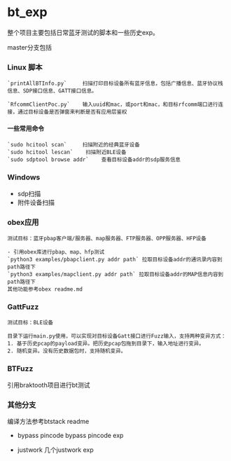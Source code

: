 # bt_exp

整个项目主要包括日常蓝牙测试的脚本和一些历史exp。

master分支包括

### Linux 脚本

    `printAllBTInfo.py`     扫描打印目标设备所有蓝牙信息，包括广播信息、蓝牙协议栈信息、SDP接口信息、GATT接口信息。

    `RfcommClientPoc.py`    输入uuid和mac，或port和mac，和目标rfcomm端口进行连接，通过目标设备是否弹窗来判断是否有应用层鉴权

#### 一些常用命令

    `sudo hcitool scan`     扫描附近的经典蓝牙设备
    `sudo hcitool lescan`    扫描附近BLE设备
    `sudo sdptool browse addr`    查看目标设备addr的sdp服务信息

### Windows

- sdp扫描
- 附件设备扫描

### obex应用

    测试目标：蓝牙pbap客户端/服务器、map服务器、FTP服务器、OPP服务器、HFP设备

    - 引用obex库进行pbap、map、hfp测试
    `python3 examples/pbapclient.py addr path` 拉取目标设备addr的通讯录内容到path路径下
    `python3 examples/mapclient.py addr path` 拉取目标设备addr的MAP信息内容到path路径下
    其他功能参考obex readme.md

### GattFuzz

    测试目标：BLE设备

    目录下运行main.py使用，可以实现对目标设备Gatt接口进行Fuzz输入，支持两种变异方式：
    1. 基于历史pcap的payload变异。把历史pcap包拖到目录下，输入地址进行变异。
    2. 随机变异。没有历史数据包时，支持随机变异。

### BTFuzz

引用braktooth项目进行bt测试


### 其他分支

编译方法参考btstack readme

- bypass pincode
    bypass pincode exp
    
- justwork
    几个justwork exp